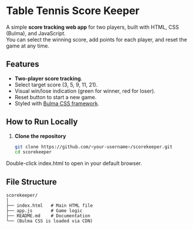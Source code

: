# Table Tennis Score Keeper

A simple **score tracking web app** for two players, built with HTML, CSS (Bulma), and JavaScript.  
You can select the winning score, add points for each player, and reset the game at any time.

## Features
- **Two-player score tracking**.
- Select target score (3, 5, 9, 11, 21).
- Visual win/lose indication (green for winner, red for loser).
- Reset button to start a new game.
- Styled with [Bulma CSS framework](https://bulma.io/).


## How to Run Locally
1. **Clone the repository**
   ```bash
   git clone https://github.com/<your-username>/scorekeeper.git
   cd scorekeeper
Double-click index.html to open in your default browser.

## File Structure
```
scorekeeper/
│
├── index.html   # Main HTML file
├── app.js       # Game logic
├── README.md    # Documentation
└── (Bulma CSS is loaded via CDN)
```

